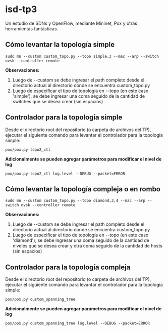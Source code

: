 # isd-tp3
Un estudio de SDNs y OpenFlow, mediante Mininet, Pox y otras herramientas fantásticas.

## Cómo levantar la topología simple
```
sudo mn --custom custom_topo.py --topo simple,3 --mac --arp --switch ovsk --controller remote
```
**Observaciones:**
1. Luego de --custom se debe ingresar el path completo desde el directorio actual al directorio donde se encuentra custom_topo.py
2. Luego de especificar el tipo de topología en --topo (en este caso 'simple'), se debe ingresar una coma seguido de la cantidad de switches que se desea crear (sin espacios)

## Controlador para la topología simple
Desde el directorio root del repositorio (o carpeta de archivos del TP), ejecutar el siguiente comando para levantar el controlador para la topología simple:
```
pox/pox.py topo2_ctl
```
**Adicionalmente se pueden agregar parámetros para modificar el nivel de log**
```
pox/pox.py topo2_ctl log.level --DEBUG --packet=ERROR
```

## Cómo levantar la topología compleja o en rombo
```
sudo mn --custom custom_topo.py --topo diamond,3,4 --mac --arp --switch ovsk --controller remote
```
**Observaciones:**
1. Luego de --custom se debe ingresar el path completo desde el directorio actual al directorio donde se encuentra custom_topo.py
2. Luego de especificar el tipo de topología en --topo (en este caso 'diamond'), se debe ingresar una coma seguido de la cantidad de niveles que se desea crear y otra coma seguido de la cantidad de hosts (sin espacios)

## Controlador para la topología compleja
Desde el directorio root del repositorio (o carpeta de archivos del TP), ejecutar el siguiente comando para levantar el controlador para la topología simple:
```
pox/pox.py custom_spanning_tree
```
**Adicionalmente se pueden agregar parámetros para modificar el nivel de log**
```
pox/pox.py custom_spanning_tree log.level --DEBUG --packet=ERROR

